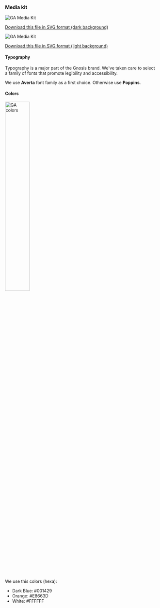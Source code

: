 ### Media kit

<img src="/assets/media-kit/GA-dark-bg.png" alt="GA Media Kit" />

[Download this file in SVG format (dark background)](/assets/media-kit/GA-MediaKit-dark-bg.svg)

<img src="/assets/media-kit/GA-light-bg.png" alt="GA Media Kit" />

[Download this file in SVG format (light background)](/assets/media-kit/GA-MediaKit-withe-bg.svg)


#### Typography

Typography is a major part of the Gnosis brand. We've taken care to select a family of fonts that promote legibility and accessibility.

We use **Averta** font family as a first choice. Otherwise use **Poppins**.

#### Colors
<img src="/assets/media-kit/main-colors.svg" alt="GA colors" width="40%"/>

We use this colors (hexa): 
- Dark Blue: #001429
- Orange: #E8663D 
- White: #FFFFFF